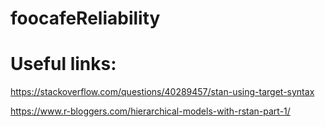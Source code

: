 # foocafeReliability


# Useful links:

https://stackoverflow.com/questions/40289457/stan-using-target-syntax


https://www.r-bloggers.com/hierarchical-models-with-rstan-part-1/
